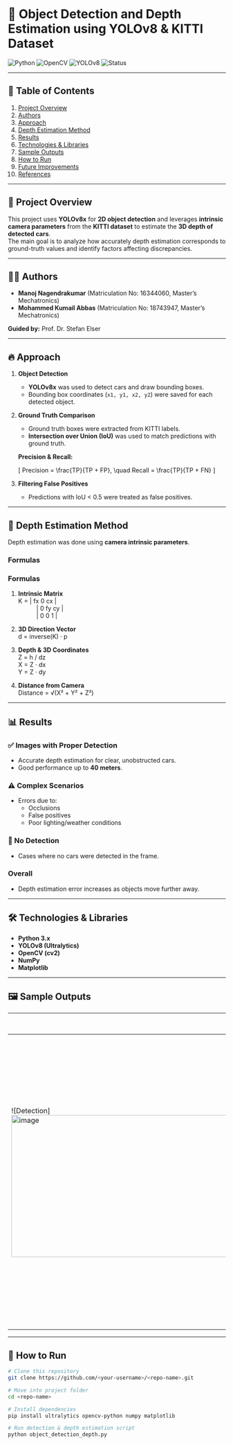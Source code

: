 # 🚗 Object Detection and Depth Estimation using YOLOv8 & KITTI Dataset

![Python](https://img.shields.io/badge/Python-3.x-blue?logo=python)
![OpenCV](https://img.shields.io/badge/OpenCV-4.x-green?logo=opencv)
![YOLOv8](https://img.shields.io/badge/YOLOv8-Object%20Detection-red)
![Status](https://img.shields.io/badge/Status-Completed-brightgreen)

---

## 📌 Table of Contents
1. [Project Overview](#-project-overview)
2. [Authors](#-authors)
3. [Approach](#-approach)
4. [Depth Estimation Method](#-depth-estimation-method)
5. [Results](#-results)
6. [Technologies & Libraries](#-technologies--libraries)
7. [Sample Outputs](#-sample-outputs)
8. [How to Run](#-how-to-run)
9. [Future Improvements](#-future-improvements)
10. [References](#-references)

---

## 📌 Project Overview
This project uses **YOLOv8x** for **2D object detection** and leverages **intrinsic camera parameters** from the **KITTI dataset** to estimate the **3D depth of detected cars**.  
The main goal is to analyze how accurately depth estimation corresponds to ground-truth values and identify factors affecting discrepancies.

---

## 👨‍💻 Authors
- **Manoj Nagendrakumar** (Matriculation No: 16344060, Master’s Mechatronics)  
- **Mohammed Kumail Abbas** (Matriculation No: 18743947, Master’s Mechatronics)  

**Guided by:** Prof. Dr. Stefan Elser

---

## 🔥 Approach
1. **Object Detection**  
   - **YOLOv8x** was used to detect cars and draw bounding boxes.  
   - Bounding box coordinates (`x1, y1, x2, y2`) were saved for each detected object.

2. **Ground Truth Comparison**  
   - Ground truth boxes were extracted from KITTI labels.
   - **Intersection over Union (IoU)** was used to match predictions with ground truth.  

   **Precision & Recall:**

   \[
   Precision = \frac{TP}{TP + FP}, \quad Recall = \frac{TP}{TP + FN}
   \]

3. **Filtering False Positives**  
   - Predictions with IoU < 0.5 were treated as false positives.

---

## 🧠 Depth Estimation Method
Depth estimation was done using **camera intrinsic parameters**.

### **Formulas**

### **Formulas**

1. **Intrinsic Matrix**  
K = | fx   0   cx |  
   | 0    fy  cy |  
   | 0    0    1 |

2. **3D Direction Vector**  
d = inverse(K) · p

3. **Depth & 3D Coordinates**  
Z = h / dz  
X = Z · dx  
Y = Z · dy

4. **Distance from Camera**  
Distance = √(X² + Y² + Z²)

---

## 📊 Results

### ✅ Images with Proper Detection
- Accurate depth estimation for clear, unobstructed cars.  
- Good performance up to **40 meters**.

### ⚠️ Complex Scenarios
- Errors due to:
  - Occlusions
  - False positives
  - Poor lighting/weather conditions

### 🚫 No Detection
- Cases where no cars were detected in the frame.

### **Overall**
- Depth estimation error increases as objects move further away.

---

## 🛠️ Technologies & Libraries
- **Python 3.x**
- **YOLOv8 (Ultralytics)**
- **OpenCV (cv2)**
- **NumPy**
- **Matplotlib**

---

## 🖼️ Sample Outputs

| Detection | Depth Estimation | Accuracy Plot |
|-----------|-----------------|---------------|
| ![Detection]<img width="1116" height="328" alt="image" src="https://github.com/user-attachments/assets/3a761c86-1e6e-4042-b7f9-bff1b384a0ea" /> | ![Plot]<img width="685" height="655" alt="image" src="https://github.com/user-attachments/assets/ab5e1150-2100-43f6-88bb-87cf2bf20e88" /> |

---

## 🚀 How to Run

```bash
# Clone this repository
git clone https://github.com/<your-username>/<repo-name>.git

# Move into project folder
cd <repo-name>

# Install dependencies
pip install ultralytics opencv-python numpy matplotlib

# Run detection & depth estimation script
python object_detection_depth.py
